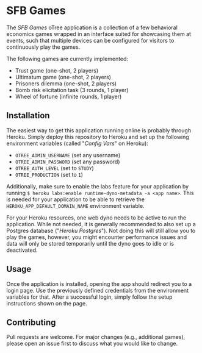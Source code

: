# SFB Games

The *SFB Games* oTree application is a collection of a few behavioral economics games wrapped in an interface suited for
showcasing them at events, such that multiple devices can be configured for visitors to continuously play the games.

The following games are currently implemented:
- Trust game (one-shot, 2 players)
- Ultimatum game (one-shot, 2 players)
- Prisoners dilemma (one-shot, 2 players)
- Bomb risk elicitation task (3 rounds, 1 player)
- Wheel of fortune (infinite rounds, 1 player)

## Installation

The easiest way to get this application running online is probably through Heroku. Simply deploy this repository
to Heroku and set up the following environment variables (called "*Config Vars*" on Heroku):
- `OTREE_ADMIN_USERNAME` (set any username)
- `OTREE_ADMIN_PASSWORD` (set any password)
- `OTREE_AUTH_LEVEL` (set to `STUDY`)
- `OTREE_PRODUCTION` (set to `1`)

Additionally, make sure to enable the labs feature for your application by running 
`$ heroku labs:enable runtime-dyno-metadata -a <app name>`. This is needed for your application to be able to retrieve
the `HEROKU_APP_DEFAULT_DOMAIN_NAME` environment variable.

For your Heroku resources, one web dyno needs to be active to run the application. While not needed, it is generally
recommended to also set up a Postgres database ("*Heroku Postgres*"). Not doing this will still allow you to play the 
games, however, you might encounter performance issues and data will only be stored temporarily until the dyno goes to 
idle or is deactivated.

## Usage

Once the application is installed, opening the app should redirect you to a login page. Use the  previously defined 
credentials from the environment variables for that. After a successful login, simply follow the setup instructions 
shown on the page.

## Contributing

Pull requests are welcome. For major changes (e.g., additional games), please open an issue first to discuss what 
you would like to change.
